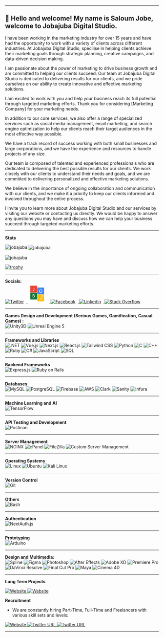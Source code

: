 
------------------------------------------------------------------------------------------------------------------------

 <h2>👋 Hello and welcome! My name is Saloum Jobe, welcome to Jobajuba Digital Studio.</h2>

I have been working in the marketing industry for over 15 years and have had the opportunity to work with a variety of clients across different industries. At Jobajuba Digital Studio, specilise in helping  clients achieve their marketing goals through strategic planning, creative campaigns, and data-driven decision making.

I am passionate about the power of marketing to drive business growth and am committed to helping our clients succeed. Our team at Jobajuba Digital Studio is dedicated to delivering results for our clients, and we pride ourselves on our ability to create innovative and effective marketing solutions.

I am excited to work with you and help your business reach its full potential through targeted marketing efforts. Thank you for considering [Marketing Company] for your marketing needs.

In addition to our core services, we also offer a range of specialized services such as social media management, email marketing, and search engine optimization to help our clients reach their target audiences in the most effective way possible.

We have a track record of success working with both small businesses and large corporations, and we have the experience and resources to handle projects of any size.

Our team is composed of talented and experienced professionals who are dedicated to delivering the best possible results for our clients. We work closely with our clients to understand their needs and goals, and we are committed to delivering personalized and effective marketing solutions.

We believe in the importance of ongoing collaboration and communication with our clients, and we make it a priority to keep our clients informed and involved throughout the entire process.

I invite you to learn more about Jobajuba Digital Studio and our services by visiting our website or contacting us directly. We would be happy to answer any questions you may have and discuss how we can help your business succeed through targeted marketing efforts.

------------------------------------------------------------------------------------------------------------------------

<strong>Stats</strong>
<br />  
<p><img align="left" src="https://github-readme-stats.vercel.app/api/top-langs?username=jobajuba&theme=highcontrast&show_icons=true&locale=en&layout=compact" alt="jobajuba" /></p>

<p>&nbsp;<img align="center" src="https://github-readme-stats.vercel.app/api?username=jobajuba&theme=highcontrast&show_icons=true&locale=en" alt="jobajuba" /></p>

<p><img align="center" src="https://github-readme-streak-stats.herokuapp.com/?user=jobajuba&theme=highcontrast&" alt="jobajuba" /></p>

[![trophy](https://github-profile-trophy.vercel.app/?username=jobajuba)](https://github.com/ryo-ma/github-profile-trophy)


------------------------------------------------------------------------------------------------------------------------

<p>
  <strong>Socials:</strong>
  <br />
  <a href="https://twitter.com/jobajuba">   
    <img alt="Twitter" src="https://raw.githubusercontent.com/danielcranney/readme-generator/main/public/icons/socials/twitter.svg" width="64" height="64" style="margin-right: 8px;" />
  </a>
  <a href="https://jobajuba.com/">
    <img alt="Jobajuba Logo" src="https://github.com/jobajuba/jobajuba/raw/master/Jobajuba%20logo.png" width="64" height="64" style="margin-right: 8px;" />
  </a>
  <a href="https://www.facebook.com/JobajubaDigital">
    <img alt="Facebook" src="https://raw.githubusercontent.com/danielcranney/readme-generator/main/public/icons/socials/facebook.svg" width="64" height="64" style="margin-right: 8px;" />
  </a>
  <a href="https://www.linkedin.com/in/jobajuba/">
    <img alt="LinkedIn" src="https://raw.githubusercontent.com/danielcranney/readme-generator/main/public/icons/socials/linkedin.svg" width="64" height="64" style="margin-right: 8px;" />
  </a>
  <a href="https://stackoverflow.com/users/11564766/jobajuba">
    <img alt="Stack Overflow" src="https://img.shields.io/badge/Stack%20Overflow-FE7A16?logo=stackoverflow&logoColor=white&style=for-the-badge" width="192" height="64" />
  </a>
 
  ------------------------------------------------------------------------------------------------------------------------
  
  <strong>Games Design and Development (Serious Games, Gamification, Casual Games) :</strong>
  <br />
  <img alt="Unity3D" src="https://img.shields.io/badge/Unity3D-000000?logo=autodesk&logoColor=white&style=for-the-badge" />
  <img alt="Unreal Engine 5" src="https://img.shields.io/badge/Unreal%20Engine%205-021A6AA?logo=cinema-4d&logoColor=white&style=for-the-badge" />
  
  ------------------------------------------------------------------------------------------------------------------------
  
  <strong>Frameworks and Libraries</strong>
<br /> 
<img alt=".NET" src="https://img.shields.io/badge/.NET-512BD4?logo=.net&logoColor=white&style=for-the-badge" />
<img alt="Vue.js" src="https://img.shields.io/badge/Vue.js-4FC08D?logo=vue.js&logoColor=white&style=for-the-badge" />
<img alt="Next.js" src="https://img.shields.io/badge/Next.js-430592?logo=react&logoColor=white&style=for-the-badge" />
<img alt="React.js" src="https://img.shields.io/badge/React.js-61DAFB?logo=react&logoColor=white&style=for-the-badge" />
<img alt="Tailwind CSS" src="https://img.shields.io/badge/Tailwind%20CSS-38B2AC?logo=tailwind-css&logoColor=white&style=for-the-badge" />
<img alt="Python" src="https://img.shields.io/badge/Python-3776AB?logo=python&logoColor=white&style=for-the-badge" />
<img alt="C" src="https://img.shields.io/badge/C-A8B9CC?logo=c&logoColor=white&style=for-the-badge" />
<img alt="C++" src="https://img.shields.io/badge/C++-00599C?logo=c%2B%2B&logoColor=white&style=for-the-badge" />
<img alt="Ruby" src="https://img.shields.io/badge/Ruby-CC342D?logo=ruby&logoColor=white&style=for-the-badge" />
<img alt="C#" src="https://img.shields.io/badge/C%23-239120?logo=c-sharp&logoColor=white&style=for-the-badge" />
<img alt="JavaScript" src="https://img.shields.io/badge/JavaScript-F7DF1E?logo=javascript&logoColor=white&style=for-the-badge" />
<img alt="SQL" src="https://img.shields.io/badge/SQL-003B57?logo=database&logoColor=white&style=for-the-badge" />

------------------------------------------------------------------------------------------------------------------------
   
 <strong>Backend Frameworks</strong>
<br />
<img alt="Express.js" src="https://img.shields.io/badge/Express.js-000000?logo=express&logoColor=white&style=for-the-badge" />
<img alt="Ruby on Rails" src="https://img.shields.io/badge/Ruby%20on%20Rails-CC0000?logo=ruby-on-rails&logoColor=white&style=for-the-badge" />

------------------------------------------------------------------------------------------------------------------------
   
<strong>Databases</strong><br />
<img alt="MySQL" src="https://img.shields.io/badge/MySQL-4479A1?logo=mysql&logoColor=white&style=for-the-badge" />
<img alt="PostgreSQL" src="https://img.shields.io/badge/PostgreSQL-336791?logo=postgresql&logoColor=white&style=for-the-badge" />
<img alt="Firebase" src="https://img.shields.io/badge/Firebase-FFCA28?logo=firebase&logoColor=white&style=for-the-badge" />
<img alt="AWS" src="https://img.shields.io/badge/AWS-232F3E?logo=amazon-aws&logoColor=white&style=for-the-badge" />
<img alt="Clark" src="https://img.shields.io/badge/Clark-2A2A2A?logo=clark&logoColor=white&style=for-the-badge" />
<img alt="Sanity" src="https://img.shields.io/badge/Sanity-000000?logo=sanity&logoColor=white&style=for-the-badge" />
<img alt="Infura" src="https://img.shields.io/badge/Infura-383838?logo=infura&logoColor=white&style=for-the-badge" />

------------------------------------------------------------------------------------------------------------------------

<strong>Machine Learning and AI</strong><br />
<img alt="TensorFlow" src="https://img.shields.io/badge/TensorFlow-FF6F00?logo=tensorflow&logoColor=white&style=for-the-badge" />

------------------------------------------------------------------------------------------------------------------------

<strong>API Testing and Development</strong><br /> 
<img alt="Postman" src="https://img.shields.io/badge/Postman-FF6C37?logo=postman&logoColor=white&style=for-the-badge" />

------------------------------------------------------------------------------------------------------------------------

<strong>Server Management</strong><br /> 
<img alt="NGINX" src="https://img.shields.io/badge/NGINX-009639?logo=nginx&logoColor=white&style=for-the-badge" />
<img alt="cPanel" src="https://img.shields.io/badge/cPanel-FFA500?logo=cpanel&logoColor=white&style=for-the-badge" />
<img alt="FileZilla" src="https://img.shields.io/badge/FileZilla-BF0000?logo=filezilla&logoColor=white&style=for-the-badge" />
<img alt="Custom Server Management" src="https://img.shields.io/badge/Custom%20Server%20Management-333333?logo=serverfault&logoColor=white&style=for-the-badge" />


------------------------------------------------------------------------------------------------------------------------

<strong>Operating Systems</strong><br />
<img alt="Linux" src="https://img.shields.io/badge/Linux-FCC624?logo=linux&logoColor=black&style=for-the-badge" />
<img alt="Ubuntu" src="https://img.shields.io/badge/Ubuntu-E95420?logo=ubuntu&logoColor=white&style=for-the-badge" />
<img alt="Kali Linux" src="https://img.shields.io/badge/Kali%20Linux-557C94?logo=kali-linux&logoColor=white&style=for-the-badge" />

------------------------------------------------------------------------------------------------------------------------

<strong>Version Control</strong><br />
<img alt="Git" src="https://img.shields.io/badge/Git-F05032?logo=git&logoColor=white&style=for-the-badge" />

------------------------------------------------------------------------------------------------------------------------

<strong>Others</strong><br />
<img alt="Bash" src="https://img.shields.io/badge/Bash-4EAA25?logo=gnu-bash&logoColor=white&style=for-the-badge" />

------------------------------------------------------------------------------------------------------------------------
  
  <strong>Authentication</strong>
  <br />
  <img alt="NextAuth.js" src="https://img.shields.io/badge/NextAuth.js-000000?logo=next.js&logoColor=white&style=for-the-badge" />

------------------------------------------------------------------------------------------------------------------------
  
  <strong>Prototyping</strong><br />
  <img alt="Arduino" src="https://img.shields.io/badge/Arduino-00979D?logo=arduino&logoColor=white&style=for-the-badge" />
  
------------------------------------------------------------------------------------------------------------------------
  
  <strong>Design and Multimedia:</strong>
  <br />
  <img alt="Spline" src="https://img.shields.io/badge/Spline-FF4500?logo=spline&logoColor=white&style=for-the-badge" />
 <img alt="Figma" src="https://img.shields.io/badge/Figma-F24E1E?logo=figma&logoColor=white&style=for-the-badge" />
  <img alt="Photoshop" src="https://img.shields.io/badge/Photoshop-31A8FF?logo=adobe-photoshop&logoColor=white&style=for-the-badge" />
  <img alt="After Effects" src="https://img.shields.io/badge/After%20Effects-9999FF?logo=adobe-after-effects&logoColor=white&style=for-the-badge" />
  <img alt="Adobe XD" src="https://img.shields.io/badge/Adobe%20XD-FF61F6?logo=adobe-xd&logoColor=white&style=for-the-badge" />
  <img alt="Premiere Pro" src="https://img.shields.io/badge/Premiere%20Pro-9999FF?logo=adobe-premiere-pro&logoColor=white&style=for-the-badge" />
  <img alt="DaVinci Resolve" src="https://img.shields.io/badge/DaVinci%20Resolve-0E71D5?logo=davinci-resolve&logoColor=white&style=for-the-badge" />
  <img alt="Final Cut Pro" src="https://img.shields.io/badge/Final%20Cut%20Pro-FF6E4A?logo=final-cut-pro&logoColor=white&style=for-the-badge" />
  <img alt="Maya" src="https://img.shields.io/badge/Maya-313131?logo=autodesk&logoColor=white&style=for-the-badge" />
  <img alt="Cinema 4D" src="https://img.shields.io/badge/Cinema%204D-011A6A?logo=cinema-4d&logoColor=white&style=for-the-badge" />
</p>

------------------------------------------------------------------------------------------------------------------------

<strong>Long Term Projects</strong>

<a href="https://yostudent.com/">
<img alt="Website" src="https://img.shields.io/website?color=%23005900&down_color=orange&down_message=offline&label=YOSTUDENT&logo=Yostudent&logoColor=%23green&style=for-the-badge&up_color=green&up_message=ONLINE&url=https%3A%2F%2Fwww.yostudent.com%2F">
</a>

<a href="https://yumpie.app/">
<img alt="Website" src="https://img.shields.io/website?color=%23CC99CC&down_color=orange&down_message=offline&label=YUMPIE&logo=Yumpie&logoColor=%23green&style=for-the-badge&up_color=green&up_message=ONLINE&url=https%3A%2F%2Fyumpie.app%2F">
</a>

<strong>Recruitment</strong>

- We are constantly hiring Part-Time, Full-Time and Freelancers with various skill sets and levels:

<p>
 <a href="https://jobajuba.com/" />
    <img alt="Website" src="https://img.shields.io/website?down_color=lightgray&down_message=offline&label=JOBAJUBA.COM&logo=alidacare&style=for-the-badge&up_color=green&up_message=ONLINE&url=https%3A%2F%2Fjobajuba.com%2F">
  </a>
  <a href="https://twitter.com/JobajubaDigital">
    <img alt="Twitter URL" src="https://img.shields.io/twitter/url?color=blue&label=Twitter&logo=twitter&logoColor=blue&style=for-the-badge&url=https%3A%2F%2Ftwitter.com%2FJobajubaS">
  </a> 
  <a href="https://www.linkedin.com/in/jobajuba/" />
    <img alt="Twitter URL" src="https://img.shields.io/twitter/url?color=blue&label=Linkedin&logo=Linkedin&style=for-the-badge&url=https%3A%2F%2Fwww.linkedin.com%2Fin%2Fjobajuba%2F">
  </a>
</p>

---




